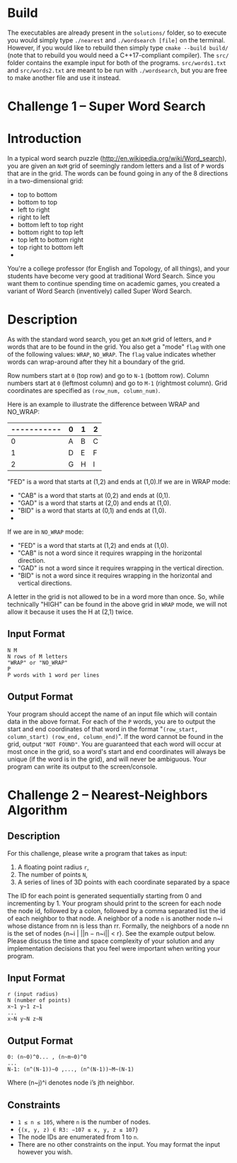 Build
===

The executables are already present in the `solutions/` folder, so to execute you would simply type `./nearest` and `./wordsearch [file]` on the terminal. However, if you would like to rebuild then simply type `cmake --build build/` (note that to rebuild you would need a C++17-compliant compiler). The `src/` folder contains the example input for both of the programs. `src/words1.txt` and `src/words2.txt` are meant to be run with `./wordsearch`, but you are free to make another file and use it instead.


Challenge 1 – Super Word Search
=====

Introduction
===

In a typical word search puzzle (http://en.wikipedia.org/wiki/Word_search), you are given an `NxM` grid of
seemingly random letters and a list of `P` words that are in the grid. The words can be found going in any of the
8 directions in a two-dimensional grid:

- top to bottom
- bottom to top
- left to right
- right to left
- bottom left to top right
- bottom right to top left
- top left to bottom right
- top right to bottom left
- 
You're a college professor (for English and Topology, of all things), and your students have become very good
at traditional Word Search. Since you want them to continue spending time on academic games, you created a
variant of Word Search (inventively) called Super Word Search.

Description
===

As with the standard word search, you get an `NxM` grid of letters, and `P` words that are to be found in the grid.
You also get a "mode" `flag` with one of the following values: `WRAP`, `NO_WRAP`. The `flag` value indicates
whether words can wrap-around after they hit a boundary of the grid.

Row numbers start at `0` (top row) and go to `N-1` (bottom row). Column numbers start at `0` (leftmost column) and
go to `M-1` (rightmost column). Grid coordinates are specified as `(row_num, column_num)`.

Here is an example to illustrate the difference between WRAP and NO_WRAP:

| ----------- | 0 | 1 | 2 |
| ----------- | ----------- | ----------- | ----------- |
| 0 | A | B | C |
| 1 | D | E | F |
| 2 | G | H | I |

"FED" is a word that starts at (1,2) and ends at (1,0).If we are in WRAP mode:
- "CAB" is a word that starts at (0,2) and ends at (0,1).
- "GAD" is a word that starts at (2,0) and ends at (1,0).
- "BID" is a word that starts at (0,1) and ends at (1,0).
- 
If we are in `NO_WRAP` mode:
- "FED" is a word that starts at (1,2) and ends at (1,0).
- "CAB" is not a word since it requires wrapping in the horizontal direction.
- "GAD" is not a word since it requires wrapping in the vertical direction.
- "BID" is not a word since it requires wrapping in the horizontal and vertical directions.

A letter in the grid is not allowed to be in a word more than once. So, while technically "HIGH" can be found in
the above grid in `WRAP` mode, we will not allow it because it uses the H at (2,1) twice.

Input Format
-----

    N M
    N rows of M letters
    "WRAP" or "NO_WRAP"
    P
    P words with 1 word per lines

Output Format
-----

Your program should accept the name of an input file which will contain data in the above format.
For each of the `P` words, you are to output the start and end coordinates of that word in the format "`(row_start,
column_start) (row_end, column_end)`". If the word cannot be found in the grid, output `"NOT FOUND"`.
You are guaranteed that each word will occur at most once in the grid, so a word's start and end coordinates
will always be unique (if the word is in the grid), and will never be ambiguous.
Your program can write its output to the screen/console.


Challenge 2 – Nearest-Neighbors Algorithm
====

Description
----

For this challenge, please write a program that takes as input:

1. A floating point radius `r`,
2. The number of points `N`,
3. A series of lines of 3D points with each coordinate separated by a space

The ID for each point is generated sequentially starting from 0 and incrementing by 1. Your program should
print to the screen for each node the node id, followed by a colon, followed by a comma separated list the id of
each neighbor to that node. A neighbor of a node `n` is another node n~i whose distance from nn is less than rr.
Formally, the neighbors of a node nn is the set of nodes {n~i | ||n − n~i|| < r}. See the example output below.
Please discuss the time and space complexity of your solution and any implementation decisions that you feel
were important when writing your program.

Input Format
---

    r (input radius)
    N (number of points)
    x~1 y~1 z~1
    ...
    x~N y~N z~N
    
Output Format
----

    0: (n~0)^0... , (n~m~0)^0
    ...
    N-1: (n^(N-1))~0 ,..., (n^(N-1))~M~(N-1)
    
Where (n~j)^i denotes node i’s jth neighbor.

Constraints
----

- `1 ≤ n ≤ 105`, where `n` is the number of nodes.
- `{(x, y, z) ∈ R3: −107 ≤ x, y, z ≤ 107}`
- The node IDs are enumerated from 1 to `n`.
- There are no other constraints on the input. You may format the input however you wish.
